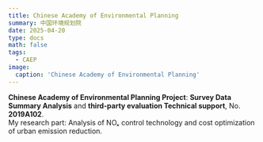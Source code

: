 ```yaml
---
title: Chinese Academy of Environmental Planning
summary: 中国环境规划院
date: 2025-04-20
type: docs
math: false
tags:
  - CAEP
image:
  caption: 'Chinese Academy of Environmental Planning'
---
```




**Chinese Academy of Environmental Planning Project**: **Survey Data Summary Analysis** and **third-party evaluation Technical support**, No. **2019A102**.  
My research part: Analysis of NOₓ control technology and cost optimization of urban emission reduction.





